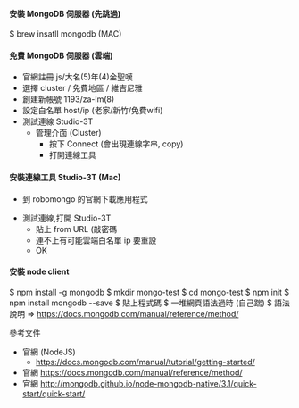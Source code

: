 #### 安裝 MongoDB 伺服器 (先跳過)
$ brew insatll mongodb (MAC)

#### 免費 MongoDB 伺服器 (雲端)
* 官網註冊 js/大名(5)年(4)金聖嘆
* 選擇 cluster / 免費地區 / 維吉尼雅  
* 創建新帳號 1193/za-lm(8)
* 設定白名單 host/ip (老家/新竹/免費wifi)
* 測試連線 Studio-3T 
  + 管理介面 (Cluster)
    - 按下 Connect (會出現連線字串, copy)
    - 打開連線工具

#### 安裝連線工具 Studio-3T (Mac)
+ 到 robomongo 的官網下載應用程式
* 測試連線,打開 Studio-3T
  + 貼上 from URL (敲密碼
  + 連不上有可能雲端白名單 ip 要重設
  + OK

#### 安裝 node client
$ npm install -g mongodb
$ mkdir mongo-test
$ cd mongo-test
$ npm init
$ npm install mongodb --save
$ 貼上程式碼
$ 一堆網頁語法過時 (自己踹)
$ 語法說明 => https://docs.mongodb.com/manual/reference/method/
  

參考文件  
* 官網 (NodeJS)
  + https://docs.mongodb.com/manual/tutorial/getting-started/
* 官網 https://docs.mongodb.com/manual/reference/method/
* 官網 http://mongodb.github.io/node-mongodb-native/3.1/quick-start/quick-start/
